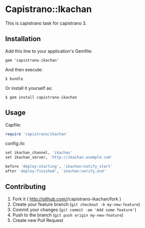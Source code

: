 Capistrano::Ikachan
===================

This is capistrano task for  capistrano 3.

Installation
------------

Add this line to your application's Gemfile:

    gem 'capistrano-ikachan'

And then execute:

    $ bundle

Or install it yourself as:

    $ gem install capistrano-ikachan

Usage
-----

Capfile:

```ruby
require 'capistrano/ikachan'
```

config.rb:

```ruby
set ikachan_channel, 'ikachan'
set ikachan_server, 'http://ikachan.example.com'

before 'deploy:starting', 'ikachan:notify_start'
after 'deploy:finished', 'ikachan:notify_end'
```

Contributing
------------

1. Fork it ( http://github.com/<my-github-username>/capistrano-ikachan/fork )
2. Create your feature branch (`git checkout -b my-new-feature`)
3. Commit your changes (`git commit -am 'Add some feature'`)
4. Push to the branch (`git push origin my-new-feature`)
5. Create new Pull Request
